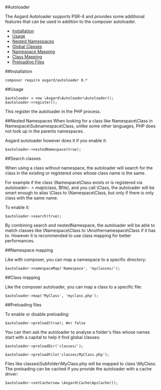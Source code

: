 #Autoloader

The Asgard Autoloader supports PSR-4 and provides some additional features that can be used in addition to the composer autoloader.

- [Installation](#installation)
- [Usage](#usage)
- [Nested Namespaces](#nested-namespaces)
- [Global Classes](#global-classes)
- [Namespace Mapping](#namespace-mapping)
- [Class Mapping](#class-mapping)
- [Preloading Files](#preloading-files)

<a name="installation"></a>
##Installation

	composer require asgard/autoloader 0.*

<a name="usage"></a>
##Usage

	$autoloader = new \Asgard\Autoloader\Autoloader();
	$autoloader->register();

This register the autoloader in the PHP process.

<a name="nested-namespaces"></a>
##Nested Namespaces
When looking for a class like Namespace\Class in Namespace\Subnamespace\Class, unlike some other languages, PHP does not look up in the parents namespaces.

Asgard autoloader however does it if you enable it:

	$autoloader->nestedNamespace(true);

<a name="global-classes"></a>
##Search classes

When using a class without namespace, the autoloader will search for the class in the existing or registered ones whose class name is the same.

For example if the class \Namespace\Class exists or is registered via $autoloader->map($class, $file), and you call \Class, the autoloader will be smart enough to alias \Class to \Namespace\Class, but only if there is only class with the same name.

To enable it:

	$autoloader->search(true);

By combining search and nestedNamespace, the autoloader will be able to match classes like \Namespace\Class to \Anothernamespace\Class if it has to. However it is recommended to use class mapping for better performances.

<a name="namespace-mapping"></a>
##Namespace mapping

Like with composer, you can map a namespace to a specific directory:

	$autoloader->namespaceMap('Namespace', 'myclasses/');

<a name="class-mapping"></a>
##Class mapping

Like the composer autoloader, you can map a class to a specific file:

	$autoloader->map('MyClass', 'myclass.php');

<a name="preloading-files"></a>
##Preloading files

To enable or disable preloading:

	$autoloader->preload(true); #or false

You can then ask the autoloader to analyse a folder's files whose names start with a capital to help it find global classes:

	$autoloader->preloadDir('classes/');

	$autoloader->preloadFile('classes/MyClass.php');

Files like classes\Subfolder\MyClass.php will be mapped to class \MyClass. The preloading can be cached if you provide the autoloader with a cache driver:

	$autoloader->setCache(new \Asgard\Cache\ApcCache());